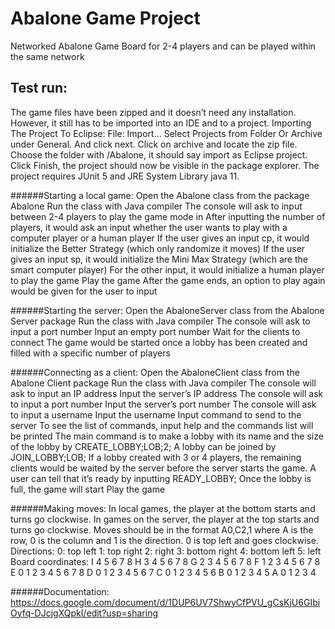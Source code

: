 # Abalone Game Project
Networked Abalone Game Board for 2-4 players and can be played within the same network

## Test run:
The game files have been zipped and it doesn’t need any installation. However, it still has to be imported into an IDE and to a project.
Importing The Project To Eclipse:
File: Import...
Select Projects from Folder Or Archive under General. And click next.
Click on archive and locate the zip file. Choose the folder with /Abalone, it should say import as Eclipse project. 
Click Finish, the project should now be visible in the package explorer.
The project requires JUnit 5 and JRE System Library java 11.

######Starting a local game:
Open the Abalone class from the package Abalone
Run the class with Java compiler
The console will ask to input between 2-4 players to play the game mode in
After inputting the number of players, it would ask an input whether the user wants to play with a computer player or a human player
If the user gives an input cp, it would initialize the Better Strategy (which only randomize it moves)
If the user gives an input sp, it would initialize the Mini Max Strategy (which are the smart computer player)
For the other input, it would initialize a human player to play the game
Play the game
After the game ends, an option to play again would be given for the user to input

######Starting the server:
Open the AbaloneServer class from the Abalone Server package
Run the class with Java compiler
The console will ask to input a port number
Input an empty port number
Wait for the clients to connect
The game would be started once a lobby has been created and filled with a specific number of players

######Connecting as a client:
Open the AbaloneClient class from the Abalone Client package
Run the class with Java compiler
The console will ask to input an IP address
Input the server’s IP address
The console will ask to input a port number
Input the server’s port number
The console will ask to input a username
Input the username
Input command to send to the server
To see the list of commands, input help and the commands list will be printed
The main command is to make a lobby with its name and the size of the lobby by CREATE_LOBBY;LOB;2;
A lobby can be joined by JOIN_LOBBY;LOB;
If a lobby created with 3 or 4 players, the remaining clients would be waited by the server before the server starts the game.
A user can tell that it’s ready by inputting READY_LOBBY;
Once the lobby is full, the game will start
Play the game


######Making moves:
In local games, the player at the bottom starts and turns go clockwise. 
In games on the server, the player at the top starts and turns go clockwise. 
Moves should be in the format A0,C2,1 where A is the row, 0 is the column and 1 is the direction. 0 is top left and goes clockwise. 
Directions:
0: top left
1: top right
2: right
3: bottom right
4: bottom left
5: left
Board coordinates:
      I 4 5 6 7 8 
   H 3 4 5 6 7 8 
  G 2 3 4 5 6 7 8 
 F 1 2 3 4 5 6 7 8 
E 0 1 2 3 4 5 6 7 8 
 D 0 1 2 3 4 5 6 7 
  C 0 1 2 3 4 5 6 
   B 0 1 2 3 4 5 
    A 0 1 2 3 4 


######Documentation:
https://docs.google.com/document/d/1DUP6UV7ShwyCfPVU_gCsKjU6GIbiOyfq-DJcjgXQpkI/edit?usp=sharing
